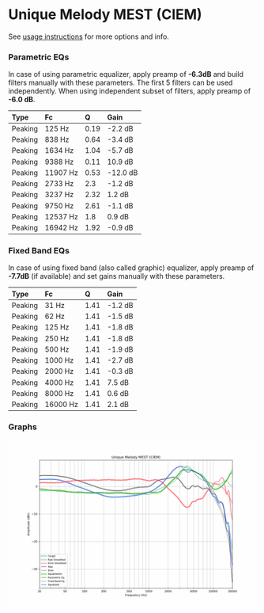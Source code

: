 # Unique Melody MEST (CIEM)
See [usage instructions](https://github.com/jaakkopasanen/AutoEq#usage) for more options and info.

### Parametric EQs
In case of using parametric equalizer, apply preamp of **-6.3dB** and build filters manually
with these parameters. The first 5 filters can be used independently.
When using independent subset of filters, apply preamp of **-6.0 dB**.

| Type    | Fc       |    Q | Gain     |
|:--------|:---------|:-----|:---------|
| Peaking | 125 Hz   | 0.19 | -2.2 dB  |
| Peaking | 838 Hz   | 0.64 | -3.4 dB  |
| Peaking | 1634 Hz  | 1.04 | -5.7 dB  |
| Peaking | 9388 Hz  | 0.11 | 10.9 dB  |
| Peaking | 11907 Hz | 0.53 | -12.0 dB |
| Peaking | 2733 Hz  | 2.3  | -1.2 dB  |
| Peaking | 3237 Hz  | 2.32 | 1.2 dB   |
| Peaking | 9750 Hz  | 2.61 | -1.1 dB  |
| Peaking | 12537 Hz | 1.8  | 0.9 dB   |
| Peaking | 16942 Hz | 1.92 | -0.9 dB  |

### Fixed Band EQs
In case of using fixed band (also called graphic) equalizer, apply preamp of **-7.7dB**
(if available) and set gains manually with these parameters.

| Type    | Fc       |    Q | Gain    |
|:--------|:---------|:-----|:--------|
| Peaking | 31 Hz    | 1.41 | -1.2 dB |
| Peaking | 62 Hz    | 1.41 | -1.5 dB |
| Peaking | 125 Hz   | 1.41 | -1.8 dB |
| Peaking | 250 Hz   | 1.41 | -1.8 dB |
| Peaking | 500 Hz   | 1.41 | -1.9 dB |
| Peaking | 1000 Hz  | 1.41 | -2.7 dB |
| Peaking | 2000 Hz  | 1.41 | -0.3 dB |
| Peaking | 4000 Hz  | 1.41 | 7.5 dB  |
| Peaking | 8000 Hz  | 1.41 | 0.6 dB  |
| Peaking | 16000 Hz | 1.41 | 2.1 dB  |

### Graphs
![](./Unique%20Melody%20MEST%20(CIEM).png)